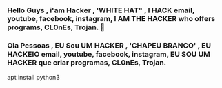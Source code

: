 ### Hello Guys , i'am Hacker , 'WHITE HAT" , I HACK email, youtube, facebook, instagram, I AM THE HACKER who offers programs, CL0nEs, Trojan. 👋
### Ola Pessoas , EU Sou UM HACKER , 'CHAPEU BRANCO' , EU HACKEIO email, youtube, facebook, instagram, EU SOU UM HACKER que criar programas, CL0nEs, Trojan. 
<!--
**Hacker-github-ctrl/Hacker-github-ctrl** is a ✨ _special_ ✨ repository because its `README.md` (this file) appears on your GitHub profile.

Here are some ideas to get you started:

- 🔭 I’m currently working on ...
- 🌱 I’m currently learning ...
- 👯 I’m looking to collaborate on ...
- 🤔 I’m looking for help with ...
- 💬 Ask me about ...
- 📫 How to reach me: ...
- 😄 Pronouns: ...
- ⚡ Fun fact: ...
-->



apt install python3

